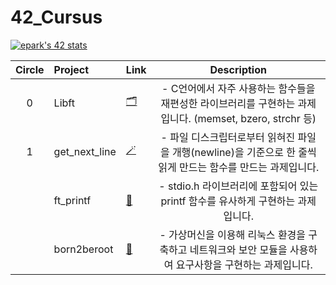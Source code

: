 # 42_Cursus
[![epark's 42 stats](https://badge42.vercel.app/api/v2/clbzl7ceq00350fl1fg2c1so5/stats?cursusId=21&coalitionId=87)](https://github.com/JaeSeoKim/badge42)

| Circle | Project | Link | Description
|:---:|:---|:---|:---:|
| 0 | Libft | [🗂️](https://github.com/kpk0616/42_Cursus/tree/main/libft) | - C언어에서 자주 사용하는 함수들을 재편성한 라이브러리를 구현하는 과제입니다. (memset, bzero, strchr 등) |
| 1 | get_next_line | [🪄](https://github.com/kpk0616/42_Cursus/tree/main/get_next_line) | - 파일 디스크립터로부터 읽혀진 파일을 개행(newline)을 기준으로 한 줄씩 읽게 만드는 함수를 만드는 과제입니다. |
|   | ft_printf | [📨](https://github.com/kpk0616/42_Cursus/tree/main/ft_printf) | - stdio.h 라이브러리에 포함되어 있는 printf 함수를 유사하게 구현하는 과제입니다. |
|   | born2beroot | [🧮](https://github.com/kpk0616/42_Cursus/tree/main/Born2beroot) | - 가상머신을 이용해 리눅스 환경을 구축하고 네트워크와 보안 모듈을 사용하여 요구사항을 구현하는 과제입니다. |
